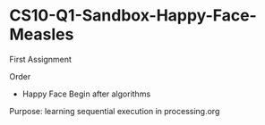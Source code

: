 # CS10-Q1-Sandbox-Happy-Face-Measles
First Assignment

Order
- Happy Face Begin after algorithms

Purpose: learning sequential execution in processing.org
